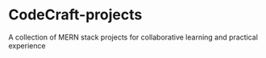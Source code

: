 # CodeCraft-projects
A collection of MERN stack projects for collaborative learning and practical experience
